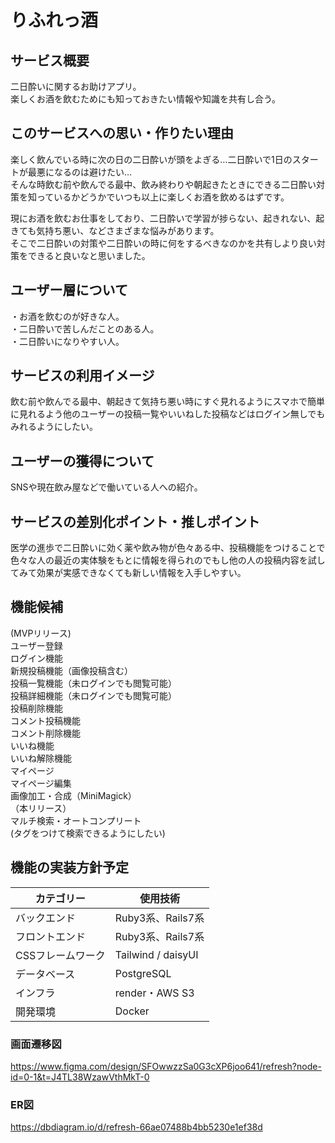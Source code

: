 # りふれっ酒

## サービス概要
二日酔いに関するお助けアプリ。  
楽しくお酒を飲むためにも知っておきたい情報や知識を共有し合う。

## このサービスへの思い・作りたい理由
楽しく飲んでいる時に次の日の二日酔いが頭をよぎる…二日酔いで1日のスタートが最悪になるのは避けたい…  
そんな時飲む前や飲んでる最中、飲み終わりや朝起きたときにできる二日酔い対策を知っているかどうかでいつも以上に楽しくお酒を飲めるはずです。

現にお酒を飲むお仕事をしており、二日酔いで学習が捗らない、起きれない、起きても気持ち悪い、などさまざまな悩みがあります。  
そこで二日酔いの対策や二日酔いの時に何をするべきなのかを共有しより良い対策をできると良いなと思いました。

## ユーザー層について
・お酒を飲むのが好きな人。  
・二日酔いで苦しんだことのある人。  
・二日酔いになりやすい人。  

## サービスの利用イメージ
飲む前や飲んでる最中、朝起きて気持ち悪い時にすぐ見れるようにスマホで簡単に見れるよう他のユーザーの投稿一覧やいいねした投稿などはログイン無しでもみれるようにしたい。  

## ユーザーの獲得について
SNSや現在飲み屋などで働いている人への紹介。  

## サービスの差別化ポイント・推しポイント
医学の進歩で二日酔いに効く薬や飲み物が色々ある中、投稿機能をつけることで色々な人の最近の実体験をもとに情報を得られのでもし他の人の投稿内容を試してみて効果が実感できなくても新しい情報を入手しやすい。  

## 機能候補  
(MVPリリース)  
ユーザー登録  
ログイン機能  
新規投稿機能（画像投稿含む）  
投稿一覧機能（未ログインでも閲覧可能）  
投稿詳細機能（未ログインでも閲覧可能）  
投稿削除機能  
コメント投稿機能  
コメント削除機能  
いいね機能  
いいね解除機能  
マイページ  
マイページ編集  
画像加工・合成（MiniMagick）  
（本リリース）  
マルチ検索・オートコンプリート  
(タグをつけて検索できるようにしたい)

## 機能の実装方針予定  
| カテゴリー | 使用技術 |
----|---- 
| バックエンド | Ruby3系、Rails7系 |  
| フロントエンド | Ruby3系、Rails7系 |  
| CSSフレームワーク | Tailwind / daisyUI |  
| データベース | PostgreSQL |  
| インフラ | render・AWS S3 |  
| 開発環境 | Docker |  

### 画面遷移図  
https://www.figma.com/design/SFOwwzzSa0G3cXP6joo641/refresh?node-id=0-1&t=J4TL38WzawVthMkT-0

### ER図
https://dbdiagram.io/d/refresh-66ae07488b4bb5230e1ef38d
